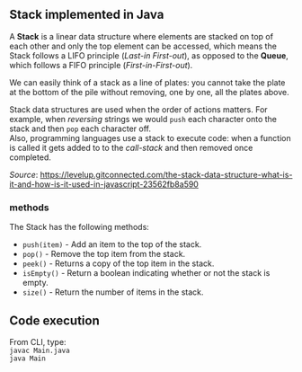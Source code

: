 ## Stack implemented in Java

A **Stack** is a linear data structure where elements are stacked on top of each other and 
only the top element can be accessed, which means the Stack follows a LIFO principle (*Last-in First-out*),
as opposed to the **Queue**, which follows a FIFO principle (*First-in-First-out*).

We can easily think of a stack as a line of plates: you cannot take the plate at the bottom
of the pile without removing, one by one, all the plates above.

Stack data structures are used when the order of actions matters. For example, when *reversing*
strings we would `push` each character onto the stack and then `pop` each character off.\
Also, programming languages use a stack to execute code: when a function is called it gets added to
to the *call-stack* and then removed once completed.

*Source*: https://levelup.gitconnected.com/the-stack-data-structure-what-is-it-and-how-is-it-used-in-javascript-23562fb8a590

### methods
The Stack has the following methods:

- `push(item)` - Add an item to the top of the stack.
- `pop()` - Remove the top item from the stack.
- `peek()` - Returns a copy of the top item in the stack.
- `isEmpty()` - Return a boolean indicating whether or not the stack is empty.
- `size()` - Return the number of items in the stack.

## Code execution
From CLI, type:\
`javac Main.java`\
`java Main`